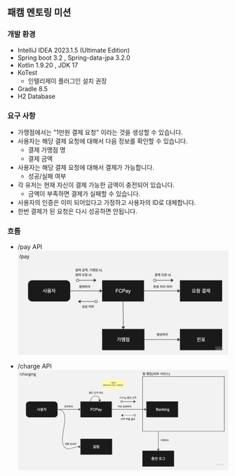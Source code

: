 ## 패캠 멘토링 미션

### 개발 환경
* IntelliJ IDEA 2023.1.5 (Ultimate Edition)
* Spring boot 3.2 , Spring-data-jpa 3.2.0
* Kotlin 1.9.20 , JDK 17
* KoTest
    * 인텔리제이 플러그인 설치 권장
* Gradle 8.5
* H2 Database

### 요구 사항
* 가맹점에서는 "1만원 결제 요청" 이라는 것을 생성할 수 있습니다.
* 사용자는 해당 결제 요청에 대해서 다음 정보를 확인할 수 있습니다.
  * 결제 가맹점 명
  * 결제 금액
* 사용자는 해당 결제 요청에 대해서 결제가 가능합니다.
  * 성공/실패 여부
* 각 유저는 현재 자신이 결제 가능한 금액이 충전되어 있습니다.
  * 금액이 부족하면 결제가 실패할 수 있습니다.
* 사용자의 인증은 이미 되어있다고 가정하고 사용자의 ID로 대체합니다.
* 한번 결제가 된 요청은 다시 성공하면 안됩니다.

### 흐름
* /pay API 
![pay](md_resource/pay_overview.jpg)

* /charge API
![charging](md_resource/charging_overview.jpg)
